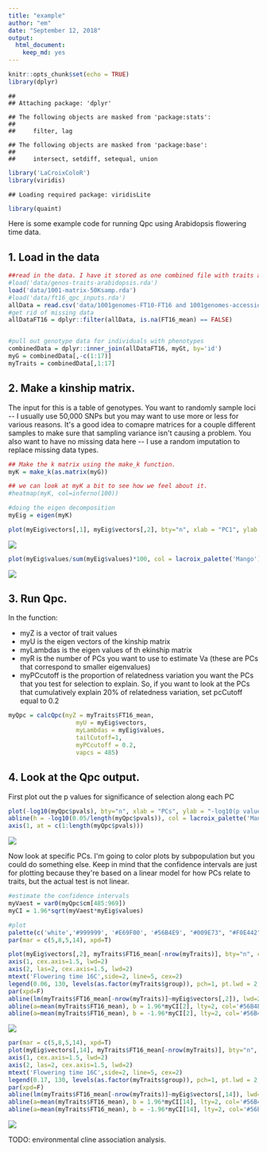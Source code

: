 ```yaml
---
title: "example"
author: "em"
date: "September 12, 2018"
output:
  html_document:
    keep_md: yes
---
```



```r
knitr::opts_chunk$set(echo = TRUE)
library(dplyr)
```

```
## 
## Attaching package: 'dplyr'
```

```
## The following objects are masked from 'package:stats':
## 
##     filter, lag
```

```
## The following objects are masked from 'package:base':
## 
##     intersect, setdiff, setequal, union
```

```r
library('LaCroixColoR')
library(viridis)
```

```
## Loading required package: viridisLite
```

```r
library(quaint)
```

Here is some example code for running Qpc using Arabidopsis flowering time data.


## 1. Load in the data

```r
##read in the data. I have it stored as one combined file with traits and genotypes and other info for all the individuals in my dataset.
#load('data/genos-traits-arabidopsis.rda')
load('data/1001-matrix-50Ksamp.rda')
#load('data/ft16_qpc_inputs.rda')
allData = read.csv('data/1001genomes-FT10-FT16 and 1001genomes-accessions.csv', stringsAsFactors = F)
#get rid of missing data
allDataFT16 = dplyr::filter(allData, is.na(FT16_mean) == FALSE)


#pull out genotype data for individuals with phenotypes
combinedData = dplyr::inner_join(allDataFT16, myGt, by='id')
myG = combinedData[,-c(1:17)]
myTraits = combinedData[,1:17]
```


## 2. Make a kinship matrix. 
The input for this is a table of genotypes. You want to randomly sample loci -- I usually use 50,000 SNPs but you may want to use more or less for various reasons. It's a good idea to comapre matrices for a couple different samples to make sure that sampling variance isn't causing a problem. You also want to have no missing data here -- I use a random imputation to replace missing data types. 

```r
## Make the k matrix using the make_k function.
myK = make_k(as.matrix(myG))

## we can look at myK a bit to see how we feel about it.
#heatmap(myK, col=inferno(100))

#doing the eigen decomposition
myEig = eigen(myK)

plot(myEig$vectors[,1], myEig$vectors[,2], bty="n", xlab = "PC1", ylab = "PC2", col = lacroix_palette('Mango')[1])
```

![](example_files/figure-html/kinshipmatrix-1.png)<!-- -->

```r
plot(myEig$values/sum(myEig$values)*100, col = lacroix_palette('Mango')[3], bty="n", ylab = "% variation explained by each PC", xlab = "PC")
```

![](example_files/figure-html/kinshipmatrix-2.png)<!-- -->

## 3. Run Qpc. 
In the function:
* myZ is a vector of trait values
* myU is the eigen vectors of the kinship matrix
* myLambdas is the eigen values of th ekinship matrix
* myR is the number of PCs you want to use to estimate Va (these are PCs that correspond to smaller eigenvalues)
* myPCcutoff is the proportion of relatedness variation you want the PCs that you test for selection to explain. So, if you want to look at the PCs that cumulatively explain 20% of relatedness variation, set pcCutoff equal to 0.2

```r
myQpc = calcQpc(myZ = myTraits$FT16_mean, 
                   myU = myEig$vectors, 
                   myLambdas = myEig$values,
                   tailCutoff=1,
                   myPCcutoff = 0.2,
                   vapcs = 485)
```

## 4. Look at the Qpc output.


First plot out the p values for significance of selection along each PC

```r
plot(-log10(myQpc$pvals), bty="n", xlab = "PCs", ylab = "-log10(p value)", col = lacroix_palette('Mango')[4], lwd=2, xaxt="n")
abline(h = -log10(0.05/length(myQpc$pvals)), col = lacroix_palette('Mango')[1], lwd=2)
axis(1, at = c(1:length(myQpc$pvals)))
```

![](example_files/figure-html/Qpcresults-1.png)<!-- -->

Now look at specific PCs. I'm going to color plots by subpopulation but you could do something else. Keep in mind that the confidence intervals are just for plotting because they're based on a linear model for how PCs relate to traits, but the actual test is not linear. 

```r
#estimate the confidence intervals
myVaest = var0(myQpc$cm[485:969])
myCI = 1.96*sqrt(myVaest*myEig$values)

#plot
palette(c('white','#999999', '#E69F00', '#56B4E9', "#009E73", "#F0E442", "#0072B2", "#D55E00", "#CC79A7", 'black', 'mediumpurple3'))
par(mar = c(5,8,5,14), xpd=T)

plot(myEig$vectors[,2], myTraits$FT16_mean[-nrow(myTraits)], bty="n", col = as.factor(myTraits$group), lwd=2, ylab = "", yaxt="n",xlab = "PC2", cex.lab=2, cex.axis=2, xaxt="n")
axis(1, cex.axis=1.5, lwd=2)
axis(2, las=2, cex.axis=1.5, lwd=2)
mtext('Flowering time 16C',side=2, line=5, cex=2)
legend(0.06, 130, levels(as.factor(myTraits$group)), pch=1, pt.lwd = 2,col = palette(), bty="n", text.width = 0.04)
par(xpd=F)
abline(lm(myTraits$FT16_mean[-nrow(myTraits)]~myEig$vectors[,2]), lwd=2, col = "#0072B2")
abline(a=mean(myTraits$FT16_mean), b = 1.96*myCI[2], lty=2, col='#56B4E9', lwd=2)
abline(a=mean(myTraits$FT16_mean), b = -1.96*myCI[2], lty=2, col='#56B4E9', lwd=2)
```

![](example_files/figure-html/Qpcresults2-1.png)<!-- -->

```r
par(mar = c(5,8,5,14), xpd=T)
plot(myEig$vectors[,14], myTraits$FT16_mean[-nrow(myTraits)], bty="n", col = as.factor(myTraits$group), lwd=2, ylab = "", yaxt="n",xlab = "PC14", cex.lab=2, cex.axis=2, xaxt="n")
axis(1, cex.axis=1.5, lwd=2)
axis(2, las=2, cex.axis=1.5, lwd=2)
mtext('Flowering time 16C',side=2, line=5, cex=2)
legend(0.17, 130, levels(as.factor(myTraits$group)), pch=1, pt.lwd = 2,col = palette(), bty="n", text.width = 0.04)
par(xpd=F)
abline(lm(myTraits$FT16_mean[-nrow(myTraits)]~myEig$vectors[,14]), lwd=2, col = "#0072B2")
abline(a=mean(myTraits$FT16_mean), b = 1.96*myCI[14], lty=2, col='#56B4E9', lwd=2)
abline(a=mean(myTraits$FT16_mean), b = -1.96*myCI[14], lty=2, col='#56B4E9', lwd=2)
```

![](example_files/figure-html/Qpcresults2-2.png)<!-- -->



TODO: environmental cline association analysis.


